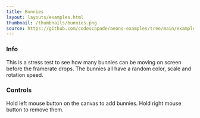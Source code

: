 ```yaml
---
title: Bunnies
layout: layouts/examples.html
thumbnail: /thumbnails/bunnies.png
source: https://github.com/codescapade/aeons-examples/tree/main/examples/demos/bunnies
---
```


### Info
This is a stress test to see how many bunnies can be moving on screen before the framerate drops. The bunnies all have a random 
color, scale and rotation speed.


### Controls
Hold left mouse button on the canvas to add bunnies.  Hold right mouse button to remove them.